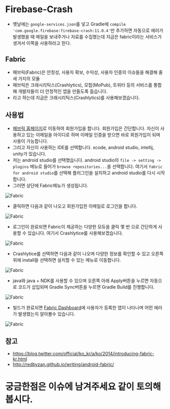 # Firebase-Crash

* 옛날에는 ```google-services.json```를 넣고 Gradle에 ```compile 'com.google.firebase:firebase-crash:11.0.4'```만 추가하면 자동으로 에러가 발생했을 때 메일을 보내주거나 자료를 수집했는데 지금은 fabric이라는 서비스가 생겨서 이쪽을 사용하라고 한다.

## Fabric
* 패브릭(Fabric)은 안정성, 사용자 확보, 수익성, 사용자 인증의 이슈들을 해결해 줄 세 가지의 모듈
* 패브릭은 크래시리틱스(Crashlytics), 모펍(MoPub), 트위터 등의 서비스를 통합해 개발자들이 더 안정적인 앱을 만들도록 돕습니다.
* 라고 하는데 지금은 크래시리틱스(Crashlytics)를 사용해보겠습니다.

## 사용법
* [패브릭 홈페이지](https://get.fabric.io/)로 이동하여 회원가입을 합니다. 회원가입은 간단합니다. 자신이 사용하고 있는 이메일을 아이디로 하며 이메일 인증을 받으면 바로 회원가입이 되며 사용이 가능합니다.
* 그리고 자신이 사용하는 IDE를 선택합니다. xcode, android studio, intellij, unity가 있습니다.
* 저는 android studio를 선택했습니다. android studio의 ```file -> setting -> plugins``` 메뉴로 들어가 ```browse repositories...```을 선택합니다. 여기서 ```fabric for android studio```를 선택해 플러그인을 설치하고 android studio를 다시 시작합니다.
* 그러면 상단에 Fabric메뉴가 생성됩니다.

![Fabric](https://github.com/KimBoWoon/Android-Firebase/tree/master/Firebase-Database/images/android-studio-menu.png)

* 클릭하면 다음과 같이 나오고 회원가입한 이메일로 로그인을 합니다.

![Fabric](https://github.com/KimBoWoon/Android-Firebase/tree/master/Firebase-Database/images/plugin-install-success.png)

* 로그인이 완료되면 Fabric이 제공하는 다양한 모듀을 클릭 몇 번 으로 간단하게 사용할 수 있습니다. 여기서 Crashlytice를 사용해보겠습니다.

![Fabric](https://github.com/KimBoWoon/Android-Firebase/tree/master/Firebase-Database/images/fabric-menu.png)

* Crashlytice를 선택하면 다음과 같이 나오며 다양한 정보를 확인할 수 있고 오른쪽 위에 install을 선택하면 설치할 수 있는 메뉴로 이동합니다.

![Fabric](https://github.com/KimBoWoon/Android-Firebase/tree/master/Firebase-Database/images/fabric-crash-menu.png)

* java와 java + NDK를 사용할 수 있으며 오른쪽 아래 Apply버튼을 누르면 자동으로 코드가 삽입되며 Gradle Sync버튼을 누르면 Gradle Build를 진행합니다.

![Fabric](https://github.com/KimBoWoon/Android-Firebase/tree/master/Firebase-Database/images/fabric-crash-install.png)

* 빌드가 완료되면 [Fabric Dashboard](https://fabric.io/home)에 사용자가 등록한 앱이 나타나며 어떤 에러가 발생했는지 알아볼수 있습니다.

![Fabric](https://github.com/KimBoWoon/Android-Firebase/tree/master/Firebase-Database/images/fabric-dashboard.png)

## 참고
* https://blog.twitter.com/official/ko_kr/a/ko/2014/introducing-fabric-kr.html
* http://redbyzan.github.io/writing/android-fabric/

# 궁금한점은 이슈에 남겨주세요 같이 토의해봅시다.